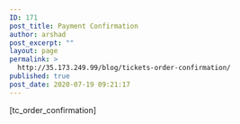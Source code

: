 ```yaml
---
ID: 171
post_title: Payment Confirmation
author: arshad
post_excerpt: ""
layout: page
permalink: >
  http://35.173.249.99/blog/tickets-order-confirmation/
published: true
post_date: 2020-07-19 09:21:17
---
```

[tc_order_confirmation]